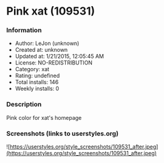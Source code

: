 # Pink xat (109531)

### Information
- Author: LeJon (unknown)
- Created at: unknown
- Updated at: 1/21/2015, 12:05:45 AM
- License: NO-REDISTRIBUTION
- Category: xat
- Rating: undefined
- Total installs: 146
- Weekly installs: 0


### Description
Pink color for xat's homepage


### Screenshots (links to userstyles.org)
![https://userstyles.org/style_screenshots/109531_after.jpeg](https://userstyles.org/style_screenshots/109531_after.jpeg)


